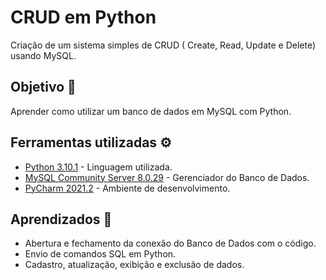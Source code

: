 
# CRUD em Python 

Criação de um sistema simples de CRUD ( Create, Read, Update e Delete) usando MySQL.




## Objetivo :dart:

Aprender como utilizar um banco de dados em MySQL com Python.


## Ferramentas utilizadas :gear:

 - [Python 3.10.1](https://www.python.org/downloads/) - Linguagem utilizada.
 - [MySQL Community Server 8.0.29](https://dev.mysql.com/downloads/mysql/) - Gerenciador do Banco de Dados. 
 - [PyCharm 2021.2](https://www.jetbrains.com/pycharm/promo/?msclkid=1e0c43b6165117839e612121f29d2769&utm_source=bing&utm_medium=cpc&utm_campaign=AMER_en_BR_PyCharm_Branded&utm_term=pycharm&utm_content=pycharm) - Ambiente de desenvolvimento.


## Aprendizados :memo:

- Abertura e fechamento da conexão do Banco de Dados com o código.
- Envio de comandos SQL em Python.
- Cadastro, atualização, exibição e exclusão de dados.


